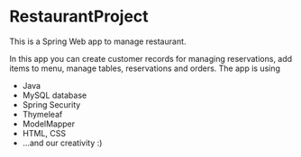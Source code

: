 # RestaurantProject

This is a Spring Web app to manage restaurant.

In this app you can create customer records for managing reservations, add items to menu, manage tables, reservations and orders.
The app is using 
- Java
- MySQL database
- Spring Security
- Thymeleaf
- ModelMapper
- HTML, CSS
- ...and our creativity :)
